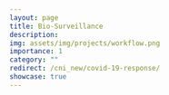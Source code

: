 ```yaml
---
layout: page
title: Bio-Surveillance
description: 
img: assets/img/projects/workflow.png
importance: 1
category: ""
redirect: /cni_new/covid-19-response/
showcase: true
---
```

